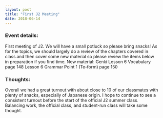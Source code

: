 ```yaml
---
layout: post
title: "First J2 Meeting"
date: 2018-06-14
---
```


### Event details:
First meeting of J2. We will have a small potluck so please bring snacks!
As for the topics, we should largely do a review of the chapters covered in class and then cover some new material so please review the items below in preparation if you find time.
New material:
Genki 
Lesson 6 Vocabulary page 148
Lesson 6 Grammar Point 1 (Te-form) page 150

### Thoughts:
Overall we had a great turnout with about close to 10 of our classmates with plenty of snacks, especially of Japanese origin.
I hope to continue to see a consistent turnout before the start of the official J2 summer class.
Balancing work, the official class, and student-run class will take some thought.
